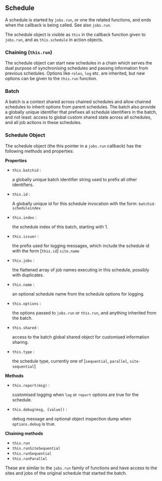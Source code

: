 ## Schedule

A schedule is started by `jobs.run`, or one the related functions, and ends
when the callback is being called. See also `jobs.run`.

The schedule object is visible as `this` in the callback function given to
`jobs.run`, and as `this.schedule` in action objects.

### Chaining (`this.run`)

The schedule object can start new schedules in a chain
which serves the dual purpose of synchronising schedules and passing
information from previous schedules. Options like `roles`, `log` etc. are
inherited, but new options can be given to the `this.run` function.

### Batch

A batch is a context shared across chained schedules and allow chained
schedules to inherit options from parent schedules. The batch also provide a
globally unique identifier that prefixes all schedule identifiers in the
batch, and not least: access to global custom shared state across all
schedules, and all job actions in these schedules.

### Schedule Object
The schedule object (the this pointer in a `jobs.run` callback) has the
following methods and properties:

**Properties**

  - `this.batchid` :
  
      a globally unique batch identifier string used to prefix all other identifiers.
      
  - `this.id` :

      A globally unique id for this schedule invocation with the form:
      `batchid-scheduleindex`
      
  - `this.index` :
  
      the schedule index of this batch, starting with 1.
      
  - `this.issuer` :
  
      the prefix used for logging messages, which include the schedule id with the form
      [`this.id`] `site.name`
      
  - `this.jobs` :
  
      the flattened array of job names executing in this schedule, possibly with duplicates.
      
  - `this.name` :
  
      an optional schedule name from the schedule options for logging.
      
  - `this.options` :
  
      the options passed to `jobs.run` or `this.run`, and anything inherited from the batch.
      
  - `this.shared` :
  
      access to the batch global shared object for customised information sharing.
        
  - `this.type` :
  
      the schedule type, currently one of [`sequential`, `parallel`, `site-sequential`]

**Methods**

  - `this.report(msg)` :
  
      customised logging when `log` or `report` options are true for the schedule.
      
  - `this.debug(msg, [value])` :
  
      debug message and optional object inspection dump when `options.debug` is true.

**Chaining methods**

  - `this.run`
  - `this.runSiteSequential`
  - `this.runSequential`
  - `this.runParallel`

These are similar to the `jobs.run` family of functions and have access to the
sites and jobs of the original schedule that started the batch.
